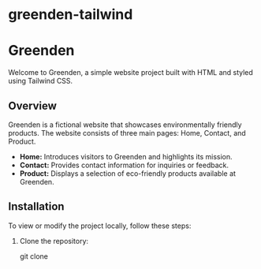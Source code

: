 # greenden-tailwind

# Greenden

Welcome to Greenden, a simple website project built with HTML and styled using Tailwind CSS.

## Overview

Greenden is a fictional website that showcases environmentally friendly products. The website consists of three main pages: Home, Contact, and Product.

- **Home:** Introduces visitors to Greenden and highlights its mission.
- **Contact:** Provides contact information for inquiries or feedback.
- **Product:** Displays a selection of eco-friendly products available at Greenden.

## Installation

To view or modify the project locally, follow these steps:

1. Clone the repository:

   git clone <repository-url>

